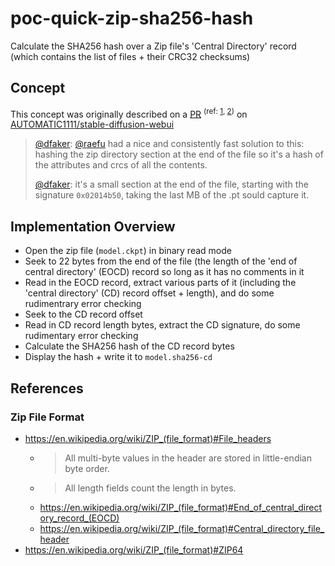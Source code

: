 # poc-quick-zip-sha256-hash

Calculate the SHA256 hash over a Zip file's 'Central Directory' record (which contains the list of files + their CRC32 checksums)

## Concept

This concept was originally described on a [PR](https://github.com/AUTOMATIC1111/stable-diffusion-webui/pull/2459#issuecomment-1288307764) <sup>(ref: [1](https://github.com/AUTOMATIC1111/stable-diffusion-webui/pull/2459#issuecomment-1277933676), [2](https://github.com/AUTOMATIC1111/stable-diffusion-webui/pull/2459#issuecomment-1278782886))</sup> on [AUTOMATIC1111/stable-diffusion-webui](https://github.com/AUTOMATIC1111/stable-diffusion-webui)

> [@dfaker](https://github.com/dfaker): [@raefu](https://github.com/raefu) had a nice and consistently fast solution to this: hashing the zip directory section at the end of the file so it's a hash of the attributes and crcs of all the contents.
>
> [@dfaker](https://github.com/dfaker): it's a small section at the end of the file, starting with the signature `0x02014b50`, taking the last MB of the .pt sould capture it.

## Implementation Overview

- Open the zip file (`model.ckpt`) in binary read mode
- Seek to 22 bytes from the end of the file (the length of the 'end of central directory' (EOCD) record so long as it has no comments in it
- Read in the EOCD record, extract various parts of it (including the 'central directory' (CD) record offset + length), and do some rudimentrary error checking
- Seek to the CD record offset
- Read in CD record length bytes, extract the CD signature, do some rudimentary error checking
- Calculate the SHA256 hash of the CD record bytes
- Display the hash + write it to `model.sha256-cd`

## References

### Zip File Format

- https://en.wikipedia.org/wiki/ZIP_(file_format)#File_headers
  - > All multi-byte values in the header are stored in little-endian byte order.
  - > All length fields count the length in bytes.
  - https://en.wikipedia.org/wiki/ZIP_(file_format)#End_of_central_directory_record_(EOCD)
  - https://en.wikipedia.org/wiki/ZIP_(file_format)#Central_directory_file_header
- https://en.wikipedia.org/wiki/ZIP_(file_format)#ZIP64
